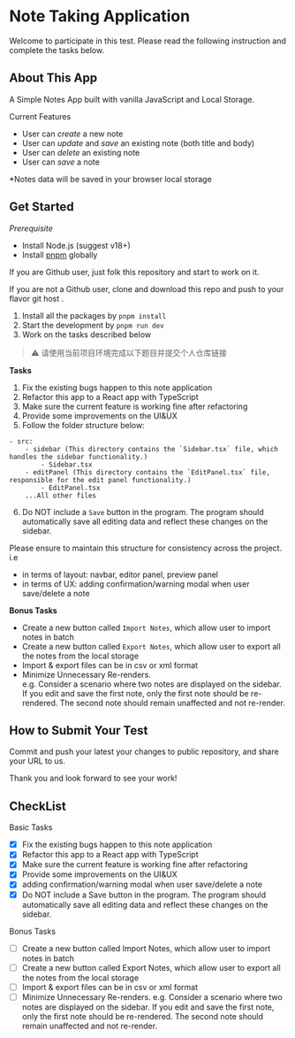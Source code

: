 # Note Taking Application

Welcome to participate in this test. Please read the following instruction and complete the tasks below.

## About This App
A Simple Notes App built with vanilla JavaScript and Local Storage.

Current Features
 
- User can _create_ a new note 
- User can _update_ and _save_ an existing note (both title and body) 
- User can _delete_ an existing note 
- User can _save_ a note 

*Notes data will be saved in your browser local storage

## Get Started

*Prerequisite*

- Install Node.js (suggest v18+)
- Install [pnpm](https://pnpm.io/installation) globally 

If you are Github user, just folk this repository and start to work on it.

If you are not a Github user, clone and download this repo and push to your flavor git host .

1. Install all the packages by `pnpm install`
3. Start the development by `pnpm run dev`
4. Work on the tasks described below

> :warning: 请使用当前项目环境完成以下题目并提交个人仓库链接

**Tasks**

1. Fix the existing bugs happen to this note application
2. Refactor this app to a React app with TypeScript
3. Make sure the current feature is working fine after refactoring
4. Provide some improvements on the UI&UX
5. Follow the folder structure below:

```
- src:
    - sidebar (This directory contains the `Sidebar.tsx` file, which handles the sidebar functionality.)
        - Sidebar.tsx
    - editPanel (This directory contains the `EditPanel.tsx` file, responsible for the edit panel functionality.)
        - EditPanel.tsx
    ...All other files
```
6. Do NOT include a `Save` button in the program. The program should automatically save all editing data and reflect these changes on the sidebar.

Please ensure to maintain this structure for consistency across the project.
i.e
- in terms of layout: navbar, editor panel, preview panel
- in terms of UX: adding confirmation/warning modal when user save/delete a note


**Bonus Tasks**
 
- Create a new button called `Import Notes`, which allow user to import notes in batch
- Create a new button called `Export Notes`, which allow user to export all the notes from the local storage
- Import & export files can be in csv or xml format
- Minimize Unnecessary Re-renders.  
e.g.
Consider a scenario where two notes are displayed on the sidebar. If you edit and save the first note, only the first note should be re-rendered. The second note should remain unaffected and not re-render.

## How to Submit Your Test
Commit and push your latest your changes to public repository, and share your URL to us.

Thank you and look forward to see your work!

## CheckList
Basic Tasks
- [x] Fix the existing bugs happen to this note application
- [x] Refactor this app to a React app with TypeScript
- [x] Make sure the current feature is working fine after refactoring
- [x] Provide some improvements on the UI&UX
- [x] adding confirmation/warning modal when user save/delete a note
- [x] Do NOT include a Save button in the program. The program should automatically save all editing data and reflect these changes on the sidebar.

Bonus Tasks
- [ ] Create a new button called Import Notes, which allow user to import notes in batch
- [ ] Create a new button called Export Notes, which allow user to export all the notes from the local storage
- [ ] Import & export files can be in csv or xml format
- [ ] Minimize Unnecessary Re-renders.
e.g. Consider a scenario where two notes are displayed on the sidebar. If you edit and save the first note, only the first note should be re-rendered. The second note should remain unaffected and not re-render.
